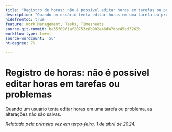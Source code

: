 ```yaml
---
title: "Registro de horas: não é possível editar horas em tarefas ou problemas"
description: "Quando um usuário tenta editar horas em uma tarefa ou problema, as alterações não são salvas."
hidefromtoc: true
feature: Work Management, Tasks, Timesheets
source-git-commit: ba35f0961af20753c8b902a46d47dbe45ad3262b
workflow-type: tm+mt
source-wordcount: '56'
ht-degree: 7%

---
```



# Registro de horas: não é possível editar horas em tarefas ou problemas

Quando um usuário tenta editar horas em uma tarefa ou problema, as alterações não são salvas.

_Relatado pela primeira vez em terça-feira, 1 de abril de 2024._

